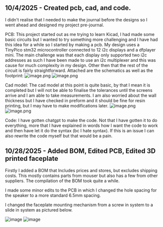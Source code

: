 <!--
  ===================    !!READ THIS NOTICE!!   ====================
  DO NOT edit this file manually. Your changes WILL BE OVERWRITTEN!
  This journal is auto generated and updated by Hack Club Blueprint.
  To edit this file, please edit your journal entries on Blueprint.
  ==================================================================
-->

## 10/4/2025 - Created pcb, cad, and code.  

I didn't realise that I needed to make the journal before the designs so I went ahead and designed my project pre-journal.

PCB:
This project started out as me trying to learn Kicad, I had made some basic circuits but I wanted to try something more challenging and I have had this idea for a while so I started by making a pcb. 
My design uses a TinyPico stm32 microcontroller connected to 12 i2c displays and a dfplayer mini. 
The main challenge was that each display only supported two i2c addresses as such I have been made to use an i2c multiplexer and this was cause for much complexity in my design. Other then that the rest of the circuit is fairly straightforward. Attached are the schematics as well as the footprint:
![image.png](https://blueprint.hackclub.com/user-attachments/blobs/redirect/eyJfcmFpbHMiOnsiZGF0YSI6MjkxLCJwdXIiOiJibG9iX2lkIn19--739cfc9172a4b39ac198ee4348ca9b7b7061b193/image.png)
![image.png](https://blueprint.hackclub.com/user-attachments/blobs/redirect/eyJfcmFpbHMiOnsiZGF0YSI6MjkyLCJwdXIiOiJibG9iX2lkIn19--652db23679ba323bab5c38222701a9737559159a/image.png)


Cad model:
The cad model at this point is quite basic, by that I mean it is completed but I will not be able to finalise the tolerances until the screens arrive and I am able to take measurements. I am also worried about the wall thickness but I have checked in preform and it should be fine for resin printing, but I may have to make modifications later.
![image.png](https://blueprint.hackclub.com/user-attachments/blobs/redirect/eyJfcmFpbHMiOnsiZGF0YSI6Mjk0LCJwdXIiOiJibG9iX2lkIn19--433d6130ad0f180e4451518ec36655d0a3e8a19f/image.png)
![image.png](https://blueprint.hackclub.com/user-attachments/blobs/redirect/eyJfcmFpbHMiOnsiZGF0YSI6Mjk1LCJwdXIiOiJibG9iX2lkIn19--2b1647d90d5b5db53f0910888c300fbc4e676929/image.png)




Code:
I have gotten chatgpt to make the code. Not that I have gotten it to do everything, more that I have explained in words how I want the code to work and then have let it do the syntax (bc I hate syntax). If this is an issue I can also rewrite the code myself but that would be a pain.



  

## 10/28/2025 - Added BOM, Edited PCB, Edited 3D printed faceplate  

Firstly I added a BOM that Includes prices and stores, but excludes shipping costs. 
This mostly contains parts from mouser but also has a few from other suppliers.
The compilation of the BOM took quite a while.

I made some minor edits to the PCB in which I changed the hole spacing for the speaker to a more standard 6.5mm spacing.

I changed the faceplate mounting mechanism from a screw in system to a slide in system as pictured below.


![image](https://blueprint.hackclub.com/user-attachments/blobs/proxy/eyJfcmFpbHMiOnsiZGF0YSI6NjE0MiwicHVyIjoiYmxvYl9pZCJ9fQ==--161db14a81b6acae14e5c24c61cc2af10bf77fae/image.png)
![image](https://blueprint.hackclub.com/user-attachments/blobs/proxy/eyJfcmFpbHMiOnsiZGF0YSI6NjE0MywicHVyIjoiYmxvYl9pZCJ9fQ==--d7dafc7d1679e2a65b5ba7c54f87e61454bfa3e0/image.png)

  

